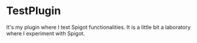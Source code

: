 # TestPlugin
It's my plugin where I test Spigot functionalities. It is a little bit a laboratory where I experiment with Spigot.
